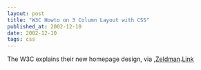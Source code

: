 ```yaml
---
layout: post
title: "W3C Howto on 3 Column Layout with CSS"
published_at: 2002-12-10
date: 2002-12-10
tags: css
---
```


The W3C explains their new homepage design, via ,[Zeldman](http://www.zeldman.com/daily/1202a.shtml#clench).[Link](http://www.w3.org/2002/11/homepage)  